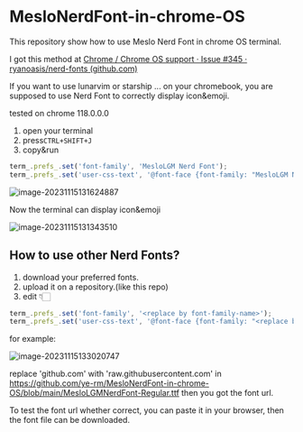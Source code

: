 # MesloNerdFont-in-chrome-OS

This repository show how to use Meslo Nerd Font in chrome OS terminal.

I got this method at [Chrome / Chrome OS support · Issue #345 · ryanoasis/nerd-fonts (github.com)](https://github.com/ryanoasis/nerd-fonts/issues/345)

If you want to use lunarvim or starship ... on your chromebook, you are supposed to use Nerd Font to correctly display icon&emoji.

tested on chrome 118.0.0.0

1. open your terminal
2. press`CTRL+SHIFT+J`
3. copy&run

```javascript
term_.prefs_.set('font-family', 'MesloLGM Nerd Font');
term_.prefs_.set('user-css-text', '@font-face {font-family: "MesloLGM Nerd Font"; src: url("https://raw.githubusercontent.com/ye-rm/MesloNerdFont-in-chrome-OS/main/MesloLGMNerdFont-Regular.ttf"); font-weight: normal; font-style: normal;}')
```

![image-20231115131624887](https://typora-markdown-2003.obs.cn-north-4.myhuaweicloud.com/image-20231115131624887.png)

Now the terminal can display icon&emoji

![image-20231115131343510](https://typora-markdown-2003.obs.cn-north-4.myhuaweicloud.com/image-20231115131343510.png)

## How to use other Nerd Fonts?

1. download your preferred fonts.
2. upload it on a repository.(like this repo)
3. edit 👇🏻

```javascript
term_.prefs_.set('font-family', '<replace by font-family-name>');
term_.prefs_.set('user-css-text', '@font-face {font-family: "<replace by font=family-name>"; src: url("replace by font url"); font-weight: normal; font-style: normal;}')
```

 for example:

![image-20231115133020747](https://typora-markdown-2003.obs.cn-north-4.myhuaweicloud.com/image-20231115133020747.png)

replace 'github.com' with 'raw.githubusercontent.com' in https://github.com/ye-rm/MesloNerdFont-in-chrome-OS/blob/main/MesloLGMNerdFont-Regular.ttf then you got the font url.

To test the font url whether correct, you can paste it in your browser, then the font file can be downloaded.
